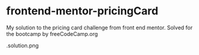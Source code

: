 # frontend-mentor-pricingCard
My solution to the pricing card challenge from front end mentor. Solved for the bootcamp by freeCodeCamp.org

.solution.png
